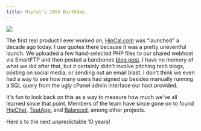 ```yaml
---
title: HipCal's 10th Birthday
---
```


<img src="{{ site.image_url }}hipcal_logo.jpg" class="right">

The first real product I ever worked on, [HipCal.com][hc] was "launched" a decade ago today. I use quotes there because it was a pretty uneventful launch. We uploaded a few hand-selected PHP files to our shared webhost via SmartFTP and then posted a barebones [blog post](http://web.archive.org/web/20070221003735/http://www.hipcal.com/blogs/?p=88). I have no memory of what we did after that, but it certainly didn't involve pitching tech blogs, posting on social media, or sending out an email blast. I don't think we even had a way to see how many users had signed up besides manually running a SQL query from the ugly cPanel admin interface our host provided.

It's fun to look back on this as a way to measure how much we've all learned since that point. Members of the team have since gone on to found [HipChat](https://hipchat.com), [ToutApp](https://toutapp.com), and [Balanced](https://www.balancedpayments.com), among other projects.

Here's to the next unpredictable 10 years!

[hc]: http://powdahound.com/2007/07/hipcal-history/
